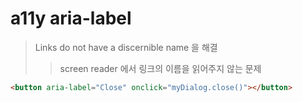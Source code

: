 # a11y aria-label

> Links do not have a discernible name 을 해결
>
> > screen reader 에서 링크의 이름을 읽어주지 않는 문제

```html
<button aria-label="Close" onclick="myDialog.close()"></button>
```
